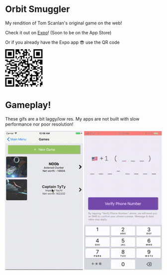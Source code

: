 # Orbit Smuggler
My rendition of Tom Scanlan's original game on the web! 

Check it out on [Expo](https://expo.io/@standaddy/orbitstanish)! (Soon to be on the App Store)

Or if you already have the Expo app 😎 use the QR code

![Expo QR code](./READMEstuff/orbitqr.png "Expo QR code")


# Gameplay!
These gifs are a bit laggy/low res. My apps are not built with slow performance nor poor resolution!

![Gameplay](./READMEstuff/output.gif) ![Gameplay](./READMEstuff/output1.gif)

